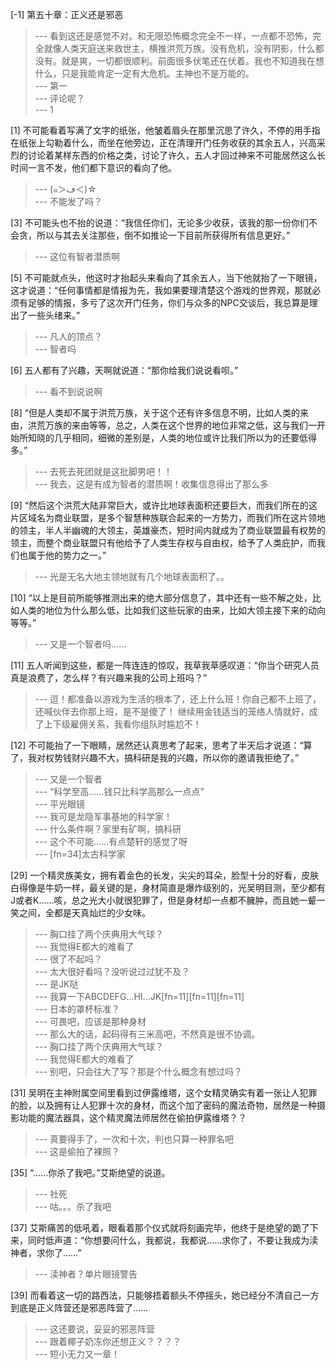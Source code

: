 
[-1] 第五十章：正义还是邪恶
>--- 看到这还是感觉不对。和无限恐怖概念完全不一样，一点都不恐怖，完全就像人类天庭送来救世主，横推洪荒万族。没有危机，没有阴影，什么都没有。就是爽，一切都很顺利。前面很多伏笔还在伏着。我也不知道我在想什么，只是我能肯定一定有大危机。主神也不是万能的。<br>
>--- 第一<br>
>--- 评论呢？<br>
>--- 1<br>

[1] 不可能看着写满了文字的纸张，他皱着眉头在那里沉思了许久，不停的用手指在纸张上勾勒着什么，而坐在他旁边，正在清理开门任务收获的其余五人，兴高采烈的讨论着某样东西的价格之类，讨论了许久，五人才回过神来不可能居然这么长时间一言不发，他们都下意识的看向了他。
>--- (๑＞ڡ＜)☆<br>
>--- 不能发了吗？<br>

[3] 不可能头也不抬的说道：“我信任你们，无论多少收获，该我的那一份你们不会贪，所以与其去关注那些，倒不如推论一下目前所获得所有信息更好。”
>--- 这位有智者潜质啊<br>

[5] 不可能就点头，他这时才抬起头来看向了其余五人，当下他就抬了一下眼镜，这才说道：“任何事情都是情报为先，我如果要理清楚这个游戏的世界观，那就必须有足够的情报，多亏了这次开门任务，你们与众多的NPC交谈后，我总算是理出了一些头绪来。”
>--- 凡人的顶点？<br>
>--- 智者吗<br>

[6] 五人都有了兴趣，天啊就说道：“那你给我们说说看呗。”
>--- 看不到说说啊<br>

[8] “但是人类却不属于洪荒万族，关于这个还有许多信息不明，比如人类的来由，洪荒万族的来由等等，总之，人类在这个世界的地位非常之低，这与我们一开始所知晓的几乎相同，细微的差别是，人类的地位或许比我们所以为的还要低得多。”
>--- 去死去死团就是这批脚男吧！！<br>
>--- 我去，这是有成为智者的潜质啊！收集信息得出了那么多<br>

[9] “然后这个洪荒大陆非常巨大，或许比地球表面积还要巨大，而我们所在的这片区域名为商业联盟，是多个智慧种族联合起来的一方势力，而我们所在这片领地的领主，半人半幽魂的大领主，英雄豪杰，短时间内就成为了商业联盟最有权势的领主，而整个商业联盟只有他给予了人类生存权与自由权，给予了人类庇护，而我们也属于他的势力之一。”
>--- 光是无名大地主领地就有几个地球表面积了。。<br>

[10] “以上是目前所能够推测出来的绝大部分信息了，其中还有一些不解之处，比如人类的地位为什么那么低，比如我们这些玩家的由来，比如大领主接下来的动向等等。”
>--- 又是一个智者吗……<br>

[11] 五人听闻到这些，都是一阵连连的惊叹，我草我草感叹道：“你当个研究人员真是浪费了，怎么样？有兴趣来我的公司上班吗？”
>--- 逗！都准备以游戏为生活的根本了，还上什么班！你自己都不上班了，还喊伙伴去你那上班，是不是傻了！
继续用金钱适当的笼络人情就好，成了上下级雇佣关系，我看你组队时尴尬不！<br>

[12] 不可能抬了一下眼睛，居然还认真思考了起来，思考了半天后才说道：“算了，我对权势钱财兴趣不大，搞科研是我的兴趣，所以你的邀请我拒绝了。”
>--- 又是一个智者<br>
>--- “科学至高......钱只比科学高那么一点点”<br>
>--- 平光眼镜<br>
>--- 我可是龙隐军事基地的科学家！<br>
>--- 什么条件啊？家里有矿啊，搞科研<br>
>--- 这个不可能……有点楚轩的感觉了呀<br>
>--- [fn=34]太古科学家<br>

[29] 一个精灵族美女，拥有着金色的长发，尖尖的耳朵，脸型十分的好看，皮肤白得像是牛奶一样，最关键的是，身材简直是爆炸级别的，光吴明目测，至少都有J或者K……咳，总之光大小就很犯罪了，但是身材却一点都不臃肿，而且她一颦一笑之间，全都是天真灿烂的少女味。
>--- 胸口挂了两个庆典用大气球？<br>
>--- 我觉得E都大的难看了<br>
>--- 很了不起吗？<br>
>--- 太大很好看吗？没听说过过犹不及？<br>
>--- 是JK哒<br>
>--- 我算一下ABCDEFG…HI…JK[fn=11][fn=11][fn=11]<br>
>--- 日本的罩杯标准？<br>
>--- 可畏吧，应该是那种身材<br>
>--- 那么大的话，起码得有三米高吧，不然真是很不协调。<br>
>--- 胸口挂了两个庆典用大气球？<br>
>--- 我觉得E都大的难看了<br>
>--- 别吧，只会往大了写？那是个什么概念有想过吗？<br>

[31] 吴明在主神附属空间里看到过伊露维塔，这个女精灵确实有着一张让人犯罪的脸，以及拥有让人犯罪十次的身材，而这个加了密码的魔法奇物，居然是一种摄影功能的魔法器具，这个精灵魔法师居然在偷拍伊露维塔？？
>--- 真要得手了，一次和十次，判也只算一种罪名吧<br>
>--- 这是偷拍了裸照？<br>

[35] “……你杀了我吧。”艾斯绝望的说道。
>--- 社死<br>
>--- 咕。。。杀了我吧<br>

[37] 艾斯痛苦的低吼着，眼看着那个仪式就将刻画完毕，他终于是绝望的跪了下来，同时低声道：“你想要问什么，我都说，我都说……求你了，不要让我成为渎神者，求你了……”
>--- 渎神者？单片眼镜警告<br>

[39] 而看着这一切的路西法，只能够捂着额头不停摇头，她已经分不清自己一方到底是正义阵营还是邪恶阵营了……
>--- 这还要说，妥妥的邪恶阵营<br>
>--- 跟着椰子奶冻你还想正义？？？？<br>
>--- 短小无力又一章！<br>

